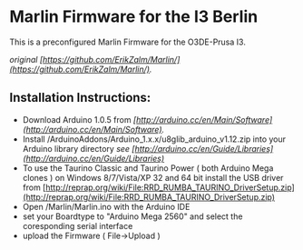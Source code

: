 Marlin Firmware for the I3 Berlin
=============

This is a preconfigured Marlin Firmware for the O3DE-Prusa I3. 

*original [https://github.com/ErikZalm/Marlin/](https://github.com/ErikZalm/Marlin/).*


Installation Instructions:
-------------
* Download Arduino 1.0.5 from *[http://arduino.cc/en/Main/Software](http://arduino.cc/en/Main/Software).*
* Install /ArduinoAddons/Arduino_1.x.x/u8glib_arduino_v1.12.zip into your Arduino library directory *see [http://arduino.cc/en/Guide/Libraries](http://arduino.cc/en/Guide/Libraries)*
* To use the Taurino Classic and Taurino Power ( both Arduino Mega clones ) on Windows 8/7/Vista/XP 32 and 64 bit install the USB driver from [http://reprap.org/wiki/File:RRD_RUMBA_TAURINO_DriverSetup.zip](http://reprap.org/wiki/File:RRD_RUMBA_TAURINO_DriverSetup.zip)
* Open /Marlin/Marlin.ino with the Arduino IDE 
* set your Boardtype to "Arduino Mega 2560" and select the coresponding serial interface
* upload the Firmware ( File->Upload )



